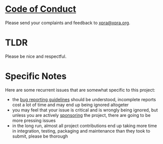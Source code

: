 # [Code of Conduct](https://www.contributor-covenant.org/version/2/1/code_of_conduct/)

Please send your complaints and feedback to [xpra@xpra.org](mailto:xpra@xpra.org).

# TLDR

Please be nice and respectful.

# Specific Notes
Here are some recurrent issues that are somewhat specific to this project:
* the [bug reporting guidelines](https://github.com/Xpra-org/xpra/wiki/Reporting-Bugs) should be understood, incomplete reports cost a lot of time and may end up being ignored altogeter
* you may feel that your issue is critical and is wrongly being ignored, but unless you are actively [sponsoring](./docs/SPONSORS.md) the project, there are going to be more pressing issues
* in the long run, almost all project contributions end up taking more time in integration, testing, packaging and maintenance than they took to submit, please be thorough
